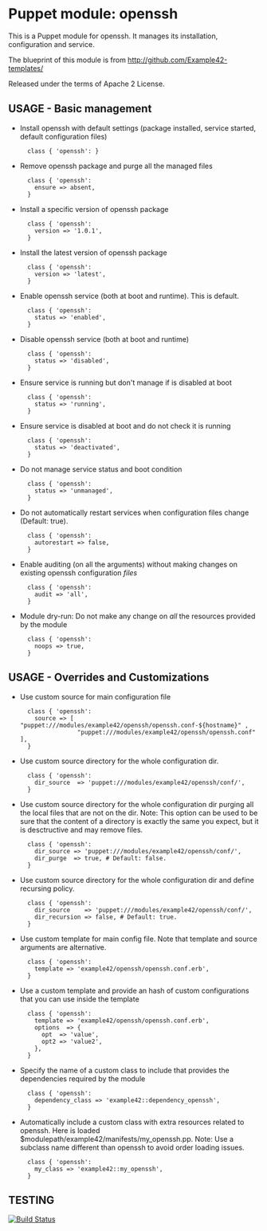 # Puppet module: openssh

This is a Puppet module for openssh.
It manages its installation, configuration and service.

The blueprint of this module is from http://github.com/Example42-templates/

Released under the terms of Apache 2 License.


## USAGE - Basic management

* Install openssh with default settings (package installed, service started, default configuration files)

        class { 'openssh': }

* Remove openssh package and purge all the managed files

        class { 'openssh':
          ensure => absent,
        }

* Install a specific version of openssh package

        class { 'openssh':
          version => '1.0.1',
        }

* Install the latest version of openssh package

        class { 'openssh':
          version => 'latest',
        }

* Enable openssh service (both at boot and runtime). This is default.

        class { 'openssh':
          status => 'enabled',
        }

* Disable openssh service (both at boot and runtime)

        class { 'openssh':
          status => 'disabled',
        }

* Ensure service is running but don't manage if is disabled at boot

        class { 'openssh':
          status => 'running',
        }

* Ensure service is disabled at boot and do not check it is running

        class { 'openssh':
          status => 'deactivated',
        }

* Do not manage service status and boot condition

        class { 'openssh':
          status => 'unmanaged',
        }

* Do not automatically restart services when configuration files change (Default: true).

        class { 'openssh':
          autorestart => false,
        }

* Enable auditing (on all the arguments)  without making changes on existing openssh configuration *files*

        class { 'openssh':
          audit => 'all',
        }

* Module dry-run: Do not make any change on *all* the resources provided by the module

        class { 'openssh':
          noops => true,
        }


## USAGE - Overrides and Customizations
* Use custom source for main configuration file 

        class { 'openssh':
          source => [ "puppet:///modules/example42/openssh/openssh.conf-${hostname}" ,
                      "puppet:///modules/example42/openssh/openssh.conf" ], 
        }


* Use custom source directory for the whole configuration dir.

        class { 'openssh':
          dir_source  => 'puppet:///modules/example42/openssh/conf/',
        }

* Use custom source directory for the whole configuration dir purging all the local files that are not on the dir.
  Note: This option can be used to be sure that the content of a directory is exactly the same you expect, but it is desctructive and may remove files.

        class { 'openssh':
          dir_source => 'puppet:///modules/example42/openssh/conf/',
          dir_purge  => true, # Default: false.
        }

* Use custom source directory for the whole configuration dir and define recursing policy.

        class { 'openssh':
          dir_source    => 'puppet:///modules/example42/openssh/conf/',
          dir_recursion => false, # Default: true.
        }

* Use custom template for main config file. Note that template and source arguments are alternative.

        class { 'openssh':
          template => 'example42/openssh/openssh.conf.erb',
        }

* Use a custom template and provide an hash of custom configurations that you can use inside the template

        class { 'openssh':
          template => 'example42/openssh/openssh.conf.erb',
          options  => {
            opt  => 'value',
            opt2 => 'value2',
          },
        }


* Specify the name of a custom class to include that provides the dependencies required by the module

        class { 'openssh':
          dependency_class => 'example42::dependency_openssh',
        }


* Automatically include a custom class with extra resources related to openssh.
  Here is loaded $modulepath/example42/manifests/my_openssh.pp.
  Note: Use a subclass name different than openssh to avoid order loading issues.

        class { 'openssh':
          my_class => 'example42::my_openssh',
        }

## TESTING
[![Build Status](https://travis-ci.org/example42/puppet-openssh.png?branch=master)](https://travis-ci.org/example42/puppet-openssh)
